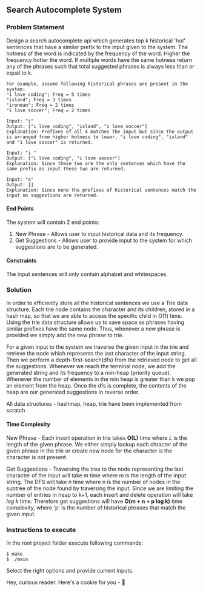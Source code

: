 ## Search Autocomplete System
### Problem Statement
Design a search autocomplete api which generates top k historical 'hot' sentences that have a similar prefix to the input given to the system. The hotness of the word is indicated by the frequency of the word. Higher the frequency hotter the word. If multiple words have the same hotness return any of the phrases such that total suggested phrases is always less than or equal to k.    
```
For example, assume following historical phrases are present in the system:
"i love coding"; Freq = 5 times
"island"; Freq = 3 times
"ironman"; Freq = 2 times
"i love soccer"; Freq = 2 times

Input: "i" 
Output: ["i love coding", "island", "i love soccer"] 
Explanation: Prefixes of all 4 matches the input but since the output is arranged from higher hotness to lower, "i love coding", "island" and "i love soccer" is returned.

Input: "i " 
Output: ["i love coding", "i love soccer"] 
Explanation: Since these two are the only sentences which have the same prefix as input these two are returned. 

Input: "a" 
Output: []
Explanation: Since none the prefixes of historical sentences match the input no suggestions are returned.
```
#### End Points
The system will contain 2 end points:
1. New Phrase - Allows user to input historical data and its frequency. 
2. Get Suggestions - Allows user to provide input to the system for which suggestions are to be generated.

#### Constraints 
The input sentences will only contain alphabet and whitespaces.

### Solution
In order to efficiently store all the historical sentences we use a Trie data structure. Each trie node contains the character and its children, stored in a hash map, so that we are able to access the specific child in O(1) time. Using the trie data structure allows us to save space as phrases having similar prefixes have the same node. Thus, whenever a new phrase is provided we simply add the new phrase to trie.

For a given input to the system we traverse the given input in the trie and retrieve the node which represents the last character of the input string. Then we perform a depth-first-search(dfs) from the retrieved node to get all the suggestions. Whenever we reach the terminal node, we add the generated string and its frequency to a min-heap (priority queue). Whenever the number of elements in the min heap is greater than k we pop an element from the heap. Once the dfs is complete, the contents of the heap are our generated suggestions in reverse order.

All data structures - hashmap, heap, trie have been implemented from scratch

#### Time Complexity
New Phrase - Each insert operation in trie takes **O(L)** time where *L* is the length of the given phrase. We either simply lookup each chracter of the given phrase in the trie or create new node for the character is the character is not present.

Get Suggestions - Traversing the tree to the node representing the last character of the input will take *m* time where m is the length of the input string. The DFS will take *n* time where n is the number of nodes in the subtree of the node found by traversing the input. Since we are limiting the number of entries in heap to k+1, each insert and delete operation will take *log k* time. 
Therefore get suggestions will have **O(m + n + p log k)** time complexity, where 'p' is the number of historical phrases that match the given input.

### Instructions to execute
In the root project folder execute following commands:

```
$ make
$ ./main
```
Select the right options and provide current inputs.

Hey, curious reader. Here's a cookie for you - 🍪
